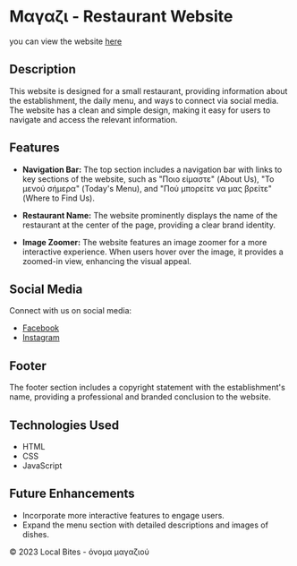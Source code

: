 # Μαγαζι - Restaurant Website
you can view the website [here](https://user5012.github.io/Html-website/)

## Description
This website is designed for a small restaurant, providing information about the establishment, the daily menu, and ways to connect via social media. The website has a clean and simple design, making it easy for users to navigate and access the relevant information.

## Features
- **Navigation Bar:** The top section includes a navigation bar with links to key sections of the website, such as "Ποιο είμαστε" (About Us), "Το μενού σήμερα" (Today's Menu), and "Πού μπορείτε να μας βρείτε" (Where to Find Us).

- **Restaurant Name:** The website prominently displays the name of the restaurant at the center of the page, providing a clear brand identity.

- **Image Zoomer:** The website features an image zoomer for a more interactive experience. When users hover over the image, it provides a zoomed-in view, enhancing the visual appeal.

## Social Media
Connect with us on social media:
- [Facebook](https://www.facebook.com/)
- [Instagram](https://www.instagram.com)

## Footer
The footer section includes a copyright statement with the establishment's name, providing a professional and branded conclusion to the website.

## Technologies Used
- HTML
- CSS
- JavaScript

## Future Enhancements
- Incorporate more interactive features to engage users.
- Expand the menu section with detailed descriptions and images of dishes.

© 2023 Local Bites - όνομα μαγαζιού
